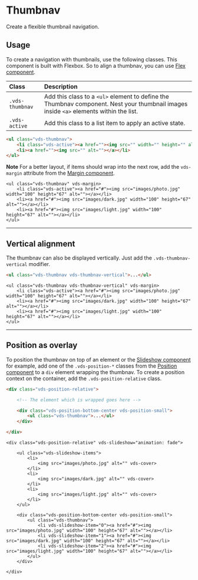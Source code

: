# Thumbnav

<p class="vds-text-lead">Create a flexible thumbnail navigation.</p>

## Usage

To create a navigation with thumbnails, use the following classes. This component is built with Flexbox. So to align a thumbnav, you can use [Flex component](flex.md).

| Class          | Description                                                                                                                            |
|:---------------|:---------------------------------------------------------------------------------------------------------------------------------------|
| `.vds-thumbnav` | Add this class to a `<ul>` element to define the Thumbnav component. Nest your thumbnail images inside `<a>` elements within the list. |
| `.vds-active `  | Add this class to a list item to apply an active state.                                                                                |

```html
<ul class="vds-thumbnav">
    <li class="vds-active"><a href=""><img src="" width="" height="" alt=""></a></li>
    <li><a href=""><img src="" alt=""></a></li>
</ul>
```

**Note** For a better layout, if items should wrap into the next row, add the `vds-margin` attribute from the [Margin component](margin.md).

```example
<ul class="vds-thumbnav" vds-margin>
    <li class="vds-active"><a href="#"><img src="images/photo.jpg" width="100" height="67" alt=""></a></li>
    <li><a href="#"><img src="images/dark.jpg" width="100" height="67" alt=""></a></li>
    <li><a href="#"><img src="images/light.jpg" width="100" height="67" alt=""></a></li>
</ul>
```

***

## Vertical alignment

The thumbnav can also be displayed vertically. Just add the `.vds-thumbnav-vertical` modifier.

```html
<ul class="vds-thumbnav vds-thumbnav-vertical">...</ul>
```

```example
<ul class="vds-thumbnav vds-thumbnav-vertical" vds-margin>
    <li class="vds-active"><a href="#"><img src="images/photo.jpg" width="100" height="67" alt=""></a></li>
    <li><a href="#"><img src="images/dark.jpg" width="100" height="67" alt=""></a></li>
    <li><a href="#"><img src="images/light.jpg" width="100" height="67" alt=""></a></li>
</ul>
```


***

## Position as overlay

To position the thumbnav on top of an element or the [Slideshow component](slideshow.md) for example, add one of the `.vds-position-*` classes from the [Position component](position.md) to a `div` element wrapping the thumbnav. To create a position context on the container, add the `.vds-position-relative` class.

```html
<div class="vds-position-relative">

    <!-- The element which is wrapped goes here -->

    <div class="vds-position-bottom-center vds-position-small">
        <ul class="vds-thumbnav">...</ul>
    </div>

</div>
```

```example
<div class="vds-position-relative" vds-slideshow="animation: fade">

    <ul class="vds-slideshow-items">
        <li>
            <img src="images/photo.jpg" alt="" vds-cover>
        </li>
        <li>
            <img src="images/dark.jpg" alt="" vds-cover>
        </li>
        <li>
            <img src="images/light.jpg" alt="" vds-cover>
        </li>
    </ul>

    <div class="vds-position-bottom-center vds-position-small">
        <ul class="vds-thumbnav">
            <li vds-slideshow-item="0"><a href="#"><img src="images/photo.jpg" width="100" height="67" alt=""></a></li>
            <li vds-slideshow-item="1"><a href="#"><img src="images/dark.jpg" width="100" height="67" alt=""></a></li>
            <li vds-slideshow-item="2"><a href="#"><img src="images/light.jpg" width="100" height="67" alt=""></a></li>
        </ul>
    </div>

</div>
```
